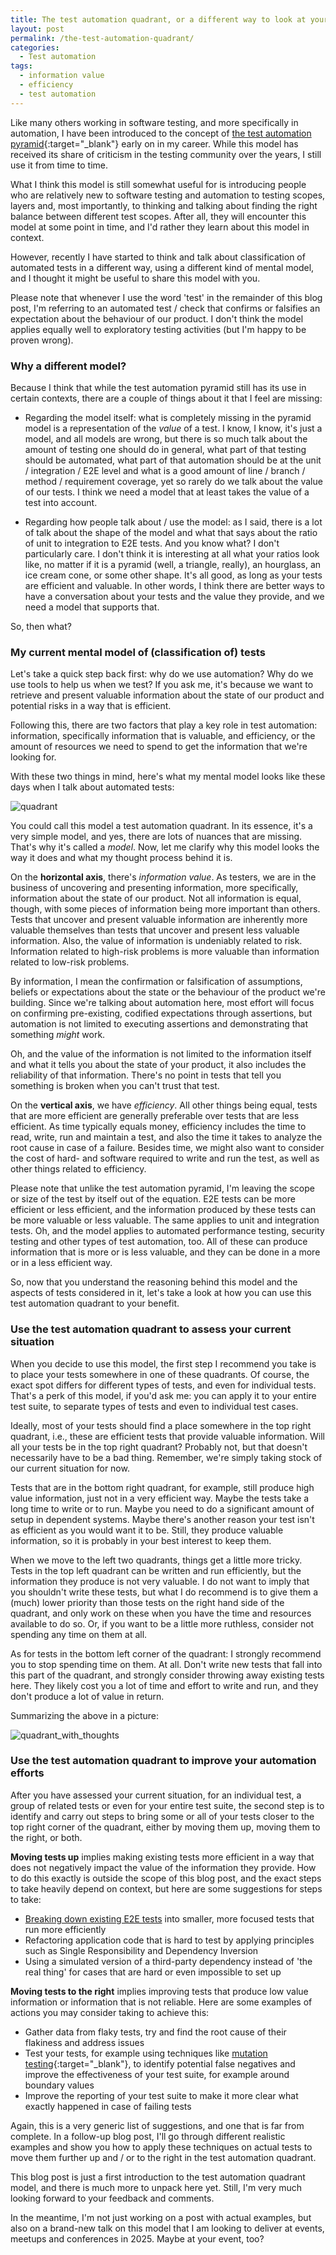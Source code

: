 ```yaml
---
title: The test automation quadrant, or a different way to look at your tests
layout: post
permalink: /the-test-automation-quadrant/
categories:
  - Test automation
tags:
  - information value
  - efficiency
  - test automation
---
```

Like many others working in software testing, and more specifically in automation, I have been introduced to the concept of [the test automation pyramid](https://martinfowler.com/articles/practical-test-pyramid.html#TheTestPyramid){:target="_blank"} early on in my career. While this model has received its share of criticism in the testing community over the years, I still use it from time to time.

What I think this model is still somewhat useful for is introducing people who are relatively new to software testing and automation to testing scopes, layers and, most importantly, to thinking and talking about finding the right balance between different test scopes. After all, they will encounter this model at some point in time, and I'd rather they learn about this model in context.

However, recently I have started to think and talk about classification of automated tests in a different way, using a different kind of mental model, and I thought it might be useful to share this model with you.

Please note that whenever I use the word 'test' in the remainder of this blog post, I'm referring to an automated test / check that confirms or falsifies an expectation about the behaviour of our product. I don't think the model applies equally well to exploratory testing activities (but I'm happy to be proven wrong).

### Why a different model?
Because I think that while the test automation pyramid still has its use in certain contexts, there are a couple of things about it that I feel are missing:

* Regarding the model itself: what is completely missing in the pyramid model is a representation of the _value_ of a test. I know, I know, it's just a model, and all models are wrong, but there is so much talk about the amount of testing one should do in general, what part of that testing should be automated, what part of that automation should be at the unit / integration / E2E level and what is a good amount of line / branch / method / requirement coverage, yet so rarely do we talk about the value of our tests. I think we need a model that at least takes the value of a test into account.

* Regarding how people talk about / use the model: as I said, there is a lot of talk about the shape of the model and what that says about the ratio of unit to integration to E2E tests. And you know what? I don't particularly care. I don't think it is interesting at all what your ratios look like, no matter if it is a pyramid (well, a triangle, really), an hourglass, an ice cream cone, or some other shape. It's all good, as long as your tests are efficient and valuable. In other words, I think there are better ways to have a conversation about your tests and the value they provide, and we need a model that supports that.

So, then what?

### My current mental model of (classification of) tests
Let's take a quick step back first: why do we use automation? Why do we use tools to help us when we test? If you ask me, it's because we want to retrieve and present valuable information about the state of our product and potential risks in a way that is efficient.

Following this, there are two factors that play a key role in test automation: information, specifically information that is valuable, and efficiency, or the amount of resources we need to spend to get the information that we're looking for.

With these two things in mind, here's what my mental model looks like these days when I talk about automated tests:

![quadrant](/images/blog/test_automation_quadrant.png "The initial test automation quadrant")

You could call this model a test automation quadrant. In its essence, it's a very simple model, and yes, there are lots of nuances that are missing. That's why it's called a _model_. Now, let me clarify why this model looks the way it does and what my thought process behind it is.

On the **horizontal axis**, there's _information value_. As testers, we are in the business of uncovering and presenting information, more specifically, information about the state of our product. Not all information is equal, though, with some pieces of information being more important than others. Tests that uncover and present valuable information are inherently more valuable themselves than tests that uncover and present less valuable information. Also, the value of information is undeniably related to risk. Information related to high-risk problems is more valuable than information related to low-risk problems.

By information, I mean the confirmation or falsification of assumptions, beliefs or expectations about the state or the behaviour of the product we're building. Since we're talking about automation here, most effort will focus on confirming pre-existing, codified expectations through assertions, but automation is not limited to executing assertions and demonstrating that something _might_ work.

Oh, and the value of the information is not limited to the information itself and what it tells you about the state of your product, it also includes the reliability of that information. There's no point in tests that tell you something is broken when you can't trust that test.

On the **vertical axis**, we have _efficiency_. All other things being equal, tests that are more efficient are generally preferable over tests that are less efficient. As time typically equals money, efficiency includes the time to read, write, run and maintain a test, and also the time it takes to analyze the root cause in case of a failure. Besides time, we might also want to consider the cost of hard- and software required to write and run the test, as well as other things related to efficiency.

Please note that unlike the test automation pyramid, I'm leaving the scope or size of the test by itself out of the equation. E2E tests can be more efficient or less efficient, and the information produced by these tests can be more valuable or less valuable. The same applies to unit and integration tests. Oh, and the model applies to automated performance testing, security testing and other types of test automation, too. All of these can produce information that is more or is less valuable, and they can be done in a more or in a less efficient way.

So, now that you understand the reasoning behind this model and the aspects of tests considered in it, let's take a look at how you can use this test automation quadrant to your benefit.

### Use the test automation quadrant to assess your current situation
When you decide to use this model, the first step I recommend you take is to place your tests somewhere in one of these quadrants. Of course, the exact spot differs for different types of tests, and even for individual tests. That's a perk of this model, if you'd ask me: you can apply it to your entire test suite, to separate types of tests and even to individual test cases.

Ideally, most of your tests should find a place somewhere in the top right quadrant, i.e., these are efficient tests that provide valuable information. Will all your tests be in the top right quadrant? Probably not, but that doesn't necessarily have to be a bad thing. Remember, we're simply taking stock of our current situation for now.

Tests that are in the bottom right quadrant, for example, still produce high value information, just not in a very efficient way. Maybe the tests take a long time to write or to run. Maybe you need to do a significant amount of setup in dependent systems. Maybe there's another reason your test isn't as efficient as you would want it to be. Still, they produce valuable information, so it is probably in your best interest to keep them.

When we move to the left two quadrants, things get a little more tricky. Tests in the top left quadrant can be written and run efficiently, but the information they produce is not very valuable. I do not want to imply that you shouldn't write these tests, but what I do recommend is to give them a (much) lower priority than those tests on the right hand side of the quadrant, and only work on these when you have the time and resources available to do so. Or, if you want to be a little more ruthless, consider not spending any time on them at all.

As for tests in the bottom left corner of the quadrant: I strongly recommend you to stop spending time on them. At all. Don't write new tests that fall into this part of the quadrant, and strongly consider throwing away existing tests here. They likely cost you a lot of time and effort to write and run, and they don't produce a lot of value in return.

Summarizing the above in a picture:

![quadrant_with_thoughts](/images/blog/test_automation_quadrant_with_thoughts.png "The test automation quadrant with thoughts added to each corner")

### Use the test automation quadrant to improve your automation efforts
After you have assessed your current situation, for an individual test, a group of related tests or even for your entire test suite, the second step is to identify and carry out steps to bring some or all of your tests closer to the top right corner of the quadrant, either by moving them up, moving them to the right, or both.

**Moving tests up** implies making existing tests more efficient in a way that does not negatively impact the value of the information they provide. How to do this exactly is outside the scope of this blog post, and the exact steps to take heavily depend on context, but here are some suggestions for steps to take:

* [Breaking down existing E2E tests](/breaking-down-your-e2e-tests-an-example/) into smaller, more focused tests that run more efficiently
* Refactoring application code that is hard to test by applying principles such as Single Responsibility and Dependency Inversion
* Using a simulated version of a third-party dependency instead of 'the real thing' for cases that are hard or even impossible to set up

**Moving tests to the right** implies improving tests that produce low value information or information that is not reliable. Here are some examples of actions you may consider taking to achieve this:

* Gather data from flaky tests, try and find the root cause of their flakiness and address issues
* Test your tests, for example using techniques like [mutation testing](https://www.youtube.com/watch?v=W_ffh0tdG6g){:target="_blank"}, to identify potential false negatives and improve the effectiveness of your test suite, for example around boundary values
* Improve the reporting of your test suite to make it more clear what exactly happened in case of failing tests

Again, this is a very generic list of suggestions, and one that is far from complete. In a follow-up blog post, I'll go through different realistic examples and show you how to apply these techniques on actual tests to move them further up and / or to the right in the test automation quadrant.

This blog post is just a first introduction to the test automation quadrant model, and there is much more to unpack here yet. Still, I'm very much looking forward to your feedback and comments.

In the meantime, I'm not just working on a post with actual examples, but also on a brand-new talk on this model that I am looking to deliver at events, meetups and conferences in 2025. Maybe at your event, too?